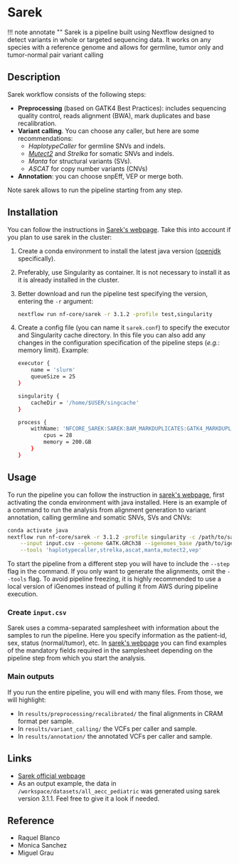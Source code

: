 
# Sarek

!!! note annotate ""
    Sarek is a pipeline built using Nextflow designed to detect variants in whole or targeted sequencing data. It works on any species with a
    reference genome and allows for germline, tumor only and tumor-normal pair variant calling

## Description

Sarek workflow consists of the following steps:

- **Preprocessing** (based on GATK4 Best Practices): includes sequencing quality control, reads alignment (BWA), mark duplicates and base recalibration.
- **Variant calling**. You can choose any caller, but here are some recommendations:
    - *HaplotypeCaller* for germline SNVs and indels.
    - *[Mutect2](Mutect2.md)* and *Strelka* for somatic SNVs and indels.
    - *Manta* for structural variants (SVs).
    - *ASCAT* for copy number variants (CNVs)
- **Annotation**: you can choose snpEff, VEP or merge both.

Note sarek allows to run the pipeline starting from any step.

## Installation

You can follow the instructions in [Sarek's webpage](https://nf-co.re/sarek#quick-start). Take this into account if you plan to use sarek in the cluster:

1. Create a conda environment to install the latest java version ([openjdk](https://anaconda.org/conda-forge/openjdk) specifically).
2. Preferably, use Singularity as container. It is not necessary to install it as it is already installed in the cluster.
3. Better download and run the pipeline test specifying the version, entering the `-r` argument:

    ```sh
    nextflow run nf-core/sarek -r 3.1.2 -profile test,singularity
    ```

4. Create a config file (you can name it `sarek.conf`) to specify the executor and Singularity cache directory. In this file you can also add any changes in the configuration specification of the pipeline steps (*e.g.*: memory limit). Example:

    ```sh
    executor {
        name = 'slurm'
        queueSize = 25
    }

    singularity {
        cacheDir = '/home/$USER/singcache'
    }

    process {
        withName: 'NFCORE_SAREK:SAREK:BAM_MARKDUPLICATES:GATK4_MARKDUPLICATES' {
            cpus = 28
            memory = 200.GB
        }
    }
    ```

## Usage

To run the pipeline you can follow the instruction in [sarek's webpage](https://nf-co.re/sarek/3.1.2/usage#running-the-pipeline), first activating the conda environment with java installed. Here is an example of a command to run the analysis from alignment generation to variant annotation, calling germline and somatic SNVs, SVs and CNVs:

```sh
conda activate java
nextflow run nf-core/sarek -r 3.1.2 -profile singularity -c /path/to/sarek.conf \
    --input input.csv --genome GATK.GRCh38 --igenomes_base /path/to/igenomes/ \
    --tools 'haplotypecaller,strelka,ascat,manta,mutect2,vep' 
```

To start the pipeline from a different step you will have to include the `--step` flag in the command. If you only want to generate the alignments, omit the `--tools` flag.
To avoid pipeline freezing, it is highly recommended to use a local version of iGenomes instead of pulling it from AWS during pipeline execution.

### Create `input.csv`

Sarek uses a comma-separated samplesheet with information about the samples to run the pipeline. Here you specify information as the patient-id, sex, status (normal/tumor), etc. In [sarek's webpage](https://nf-co.re/sarek/3.1.2/usage#running-the-pipeline) you can find examples of the mandatory fields required in the samplesheet depending on the pipeline step from which you start the analysis.

### Main outputs

If you run the entire pipeline, you will end with many files. From those, we will highlight:

- In  `results/preprocessing/recalibrated/` the final alignments in CRAM format per sample.
- In `results/variant_calling/` the VCFs per caller and sample.
- In `results/annotation/` the annotated VCFs per caller and sample.

## Links

- [Sarek official webpage](https://nf-co.re/sarek/3.1.2)
- As an output example, the data in `/workspace/datasets/all_aecc_pediatric` was generated using sarek version 3.1.1. Feel free to give it a look if needed.

## Reference

- Raquel Blanco
- Monica Sanchez
- Miguel Grau
